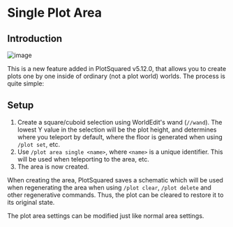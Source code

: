 # Single Plot Area

## Introduction

![image](https://i.imgur.com/hqkMsci.png[single-areas-min.png)

This is a new feature added in PlotSquared v5.12.0, that allows you to create plots one by one inside of ordinary (not a plot world) worlds. The process is quite simple:

## Setup

1. Create a square/cuboid selection using WorldEdit's wand (`//wand`). The lowest Y value in the selection will be the plot height, and determines where you teleport by default, where the floor is generated when using `/plot set`, etc.
2. Use `/plot area single <name>`, where `<name>` is a unique identifier. This will be used when teleporting to the area, etc.
3. The area is now created.

When creating the area, PlotSquared saves a schematic which will be used when regenerating the area when using `/plot clear`, `/plot delete` and other regenerative commands. Thus, the plot can be cleared to restore it to its original state.

The plot area settings can be modified just like normal area settings.
